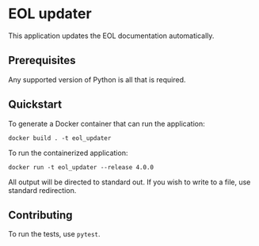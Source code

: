 # EOL updater

This application updates the EOL documentation automatically.

## Prerequisites

Any supported version of Python is all that is required.

## Quickstart

To generate a Docker container that can run the application:

```
docker build . -t eol_updater
```

To run the containerized application:

```
docker run -t eol_updater --release 4.0.0
```

All output will be directed to standard out. If you wish to write to a file, use standard redirection.

## Contributing

To run the tests, use `pytest`.
